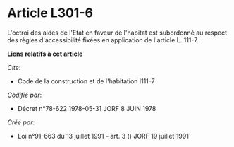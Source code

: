 # Article L301-6

L'octroi des aides de l'Etat en faveur de l'habitat est subordonné au respect des règles d'accessibilité fixées en
application de l'article L. 111-7.

**Liens relatifs à cet article**

_Cite_:

  - Code de la construction et de l'habitation l111-7

_Codifié par_:

  - Décret n°78-622 1978-05-31 JORF 8 JUIN 1978

_Créé par_:

  - Loi n°91-663 du 13 juillet 1991 - art. 3 () JORF 19 juillet 1991
